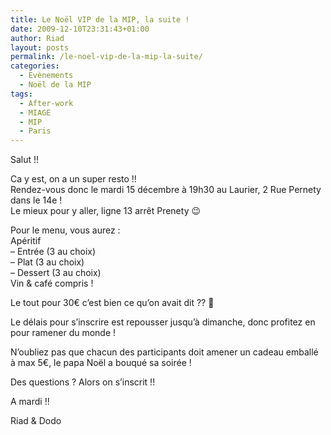 ```yaml
---
title: Le Noël VIP de la MIP, la suite !
date: 2009-12-10T23:31:43+01:00
author: Riad
layout: posts
permalink: /le-noel-vip-de-la-mip-la-suite/
categories:
  - Evènements
  - Noël de la MIP
tags:
  - After-work
  - MIAGE
  - MIP
  - Paris
---
```

Salut !!

Ca y est, on a un super resto !!  
Rendez-vous donc le mardi 15 décembre à 19h30 au Laurier, 2 Rue Pernety dans le 14e !  
Le mieux pour y aller, ligne 13 arrêt Prenety 😉

Pour le menu, vous aurez :  
Apéritif  
&#8211; Entrée (3 au choix)  
&#8211; Plat (3 au choix)  
&#8211; Dessert (3 au choix)  
Vin & café compris !

Le tout pour 30€ c&#8217;est bien ce qu&#8217;on avait dit ?? 🙂

Le délais pour s&#8217;inscrire est repousser jusqu&#8217;à dimanche, donc profitez en pour ramener du monde !

N&#8217;oubliez pas que chacun des participants doit amener un cadeau emballé à max 5€, le papa Noël a bouqué sa soirée !

Des questions ? Alors on s&#8217;inscrit !!

A mardi !!

Riad & Dodo
